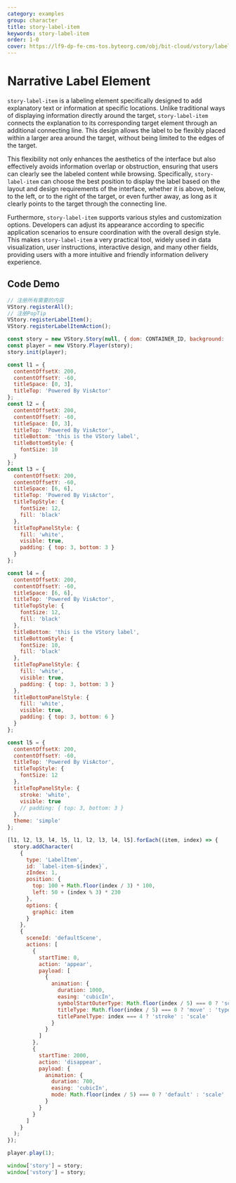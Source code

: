 ```yaml
---
category: examples
group: character
title: story-label-item
keywords: story-label-item
order: 1-0
cover: https://lf9-dp-fe-cms-tos.byteorg.com/obj/bit-cloud/vstory/label-item.gif
---
```


# Narrative Label Element

`story-label-item` is a labeling element specifically designed to add explanatory text or information at specific locations. Unlike traditional ways of displaying information directly around the target, `story-label-item` connects the explanation to its corresponding target element through an additional connecting line. This design allows the label to be flexibly placed within a larger area around the target, without being limited to the edges of the target.

This flexibility not only enhances the aesthetics of the interface but also effectively avoids information overlap or obstruction, ensuring that users can clearly see the labeled content while browsing. Specifically, `story-label-item` can choose the best position to display the label based on the layout and design requirements of the interface, whether it is above, below, to the left, or to the right of the target, or even further away, as long as it clearly points to the target through the connecting line.

Furthermore, `story-label-item` supports various styles and customization options. Developers can adjust its appearance according to specific application scenarios to ensure coordination with the overall design style. This makes `story-label-item` a very practical tool, widely used in data visualization, user instructions, interactive design, and many other fields, providing users with a more intuitive and friendly information delivery experience.

## Code Demo

```javascript livedemo template=vstory
// 注册所有需要的内容
VStory.registerAll();
// 注册PopTip
VStory.registerLabelItem();
VStory.registerLabelItemAction();

const story = new VStory.Story(null, { dom: CONTAINER_ID, background: '#18253A' });
const player = new VStory.Player(story);
story.init(player);

const l1 = {
  contentOffsetX: 200,
  contentOffsetY: -60,
  titleSpace: [0, 3],
  titleTop: 'Powered By VisActor'
};
const l2 = {
  contentOffsetX: 200,
  contentOffsetY: -60,
  titleSpace: [0, 3],
  titleTop: 'Powered By VisActor',
  titleBottom: 'this is the VStory label',
  titleBottomStyle: {
    fontSize: 10
  }
};
const l3 = {
  contentOffsetX: 200,
  contentOffsetY: -60,
  titleSpace: [6, 6],
  titleTop: 'Powered By VisActor',
  titleTopStyle: {
    fontSize: 12,
    fill: 'black'
  },
  titleTopPanelStyle: {
    fill: 'white',
    visible: true,
    padding: { top: 3, bottom: 3 }
  }
};

const l4 = {
  contentOffsetX: 200,
  contentOffsetY: -60,
  titleSpace: [6, 6],
  titleTop: 'Powered By VisActor',
  titleTopStyle: {
    fontSize: 12,
    fill: 'black'
  },
  titleBottom: 'this is the VStory label',
  titleBottomStyle: {
    fontSize: 10,
    fill: 'black'
  },
  titleTopPanelStyle: {
    fill: 'white',
    visible: true,
    padding: { top: 3, bottom: 3 }
  },
  titleBottomPanelStyle: {
    fill: 'white',
    visible: true,
    padding: { top: 3, bottom: 6 }
  }
};

const l5 = {
  contentOffsetX: 200,
  contentOffsetY: -60,
  titleTop: 'Powered By VisActor',
  titleTopStyle: {
    fontSize: 12
  },
  titleTopPanelStyle: {
    stroke: 'white',
    visible: true
    // padding: { top: 3, bottom: 3 }
  },
  theme: 'simple'
};

[l1, l2, l3, l4, l5, l1, l2, l3, l4, l5].forEach((item, index) => {
  story.addCharacter(
    {
      type: 'LabelItem',
      id: `label-item-${index}`,
      zIndex: 1,
      position: {
        top: 100 + Math.floor(index / 3) * 100,
        left: 50 + (index % 3) * 230
      },
      options: {
        graphic: item
      }
    },
    {
      sceneId: 'defaultScene',
      actions: [
        {
          startTime: 0,
          action: 'appear',
          payload: [
            {
              animation: {
                duration: 1000,
                easing: 'cubicIn',
                symbolStartOuterType: Math.floor(index / 5) === 0 ? 'scale' : 'clipRange',
                titleType: Math.floor(index / 5) === 0 ? 'move' : 'typewriter',
                titlePanelType: index === 4 ? 'stroke' : 'scale'
              }
            }
          ]
        },
        {
          startTime: 2000,
          action: 'disappear',
          payload: {
            animation: {
              duration: 700,
              easing: 'cubicIn',
              mode: Math.floor(index / 5) === 0 ? 'default' : 'scale'
            }
          }
        }
      ]
    }
  );
});

player.play(1);

window['story'] = story;
window['vstory'] = story;
```
